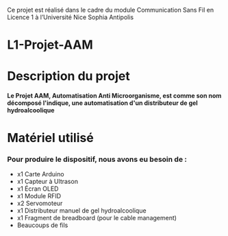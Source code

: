 Ce projet est réalisé dans le cadre du module Communication Sans Fil en Licence 1 à l’Université Nice Sophia Antipolis

# L1-Projet-AAM


# Description du projet 

#### Le Projet AAM, Automatisation Anti Microorganisme, est comme son nom décomposé l'indique, une automatisation d'un distributeur de gel hydroalcoolique


# Matériel utilisé
### Pour produire le dispositif, nous avons eu besoin de :
- x1 Carte Arduino
- x1 Capteur à Ultrason
- x1 Écran OLED
- x1 Module RFID
- x2 Servomoteur
- x1 Distributeur manuel de gel hydroalcoolique
- x1 Fragment de breadboard (pour le cable management)
- Beaucoups de fils
